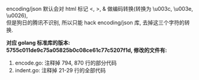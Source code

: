 encoding/json 默认会对 html 标记 <, >, & 做编码转换(转换为 \u003c, \u003e, \u0026),  
但是狗日的腾讯不识别, 所以只能 hack encoding/json 库, 去掉这三个字符的转换.  

**对应 golang 标准库的版本: 5755c011de9c75a05825b0c08ce61c77c5207f1d, 修改的文件有:**  
1. encode.go: 注释掉 794, 870 行的部分代码  
2. indent.go: 注释掉 21-29 行的全部代码  